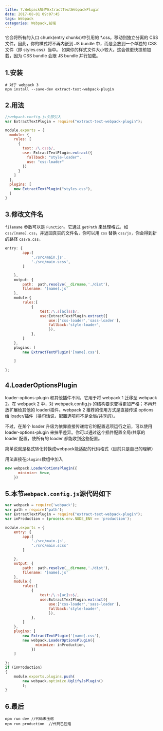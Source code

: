 ```yaml
---
title: 7.Webpack插件ExtractTextWebpackPlugin
date: 2017-08-01 09:07:45
tags: Webpack
categories: Webpack,前端
---
```



它会将所有的入口 chunk(entry chunks)中引用的 *.css，移动到独立分离的 CSS 文件。因此，你的样式将不再内嵌到 JS bundle 中，而是会放到一个单独的 CSS 文件（即 styles.css）当中。 如果你的样式文件大小较大，这会做更快提前加载，因为 CSS bundle 会跟 JS bundle 并行加载。

## 1.安装

```
# 对于 webpack 3
npm install --save-dev extract-text-webpack-plugin
```
## 2.用法

```js
//webpack.config.js头部引入
var ExtractTextPlugin = require("extract-text-webpack-plugin");

module.exports = {
  module: {
    rules: [
      {
        test: /\.css$/,
        use: ExtractTextPlugin.extract({
          fallback: "style-loader",
          use: "css-loader"
        })
      }
    ]
  },
  plugins: [
    new ExtractTextPlugin("styles.css"),
  ]
}
```
## 3.修改文件名
`filename` 参数可以是 `Function`。它通过 `getPath` 来处理格式，如 `css/[name].css`，并返回真实的文件名，你可以用 `css` 替换 `css/js`，你会得到新的路径 `css/a.css`。


```js
entry: {
		app:[
			'./src/main.js',
			'./src/main.scss',
		]

	},
	output: {
		path:  path.resolve(__dirname,'./dist'),
		filename: '[name].js'
	},
	module:{
		rules:[
			{
				test:/\.s[ac]ss$/,
				use:ExtractTextPlugin.extract({
					use:['css-loader','sass-loader'],
					fallback:'style-loader',
					}),
			},
		]
	},
	plugins: [
		new ExtractTextPlugin('[name].css'),
		
	]
	
};
```
## 4.LoaderOptionsPlugin
loader-options-plugin 和其他插件不同，它用于将 webpack 1 迁移至 webpack 2。在 webpack 2 中，对 webpack.config.js 的结构要求变得更加严格；不再开放扩展给其他的 loader/插件。webpack 2 推荐的使用方式是直接传递 options 给 loader/插件（换句话说，配置选项将不是全局/共享的）。

不过，在某个 loader 升级为依靠直接传递给它的配置选项运行之前，可以使用 loader-options-plugin 来抹平差异。你可以通过这个插件配置全局/共享的 loader 配置，使所有的 loader 都能收到这些配置。

简单说就是格式转化转换成webpack能适配的代码格式（目前只是自己的理解）

用法直接在`plugins`数组中加入

```js
new webpack.LoaderOptionsPlugin({
      minimize: true,
    })
```
## 5.本节`webpack.config.js`源代码如下

```js
var webpack = require('webpack');
var path = require('path');
var ExtractTextPlugin = require("extract-text-webpack-plugin");
var inProduction = (process.env.NODE_ENV == 'production');

module.exports = {
	entry: {
		app:[
			'./src/main.js',
			'./src/main.scss'
		]

	},
	output: {
		path:  path.resolve(__dirname,'./dist'),
		filename: '[name].js'
	},
	module:{
		rules:[
			{
				test:/\.s[ac]ss$/,
				use:ExtractTextPlugin.extract({
					use:['css-loader','sass-loader'],
					fallback:'style-loader',
					}),
			},
		]
	},
	plugins: [
		new ExtractTextPlugin('[name].css'),
		new webpack.LoaderOptionsPlugin({
			  minimize: inProduction,
			})
	]
	
};
if (inProduction) 
{
	module.exports.plugins.push(
		new webpack.optimize.UglifyJsPlugin()
		);
}

```
## 6.最后

```
npm run dev //代码未压缩
npm run production  //代码已压缩
```




